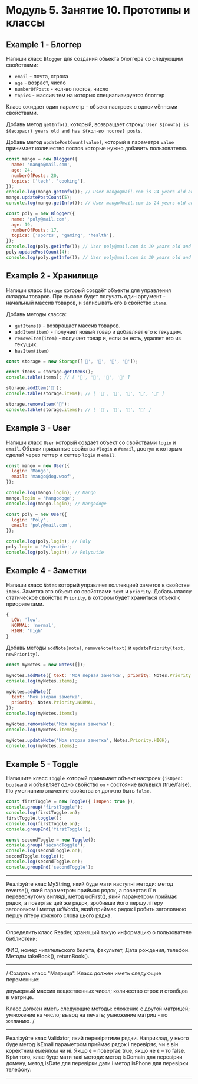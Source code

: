 # Модуль 5. Занятие 10. Прототипы и классы

## Example 1 - Блоггер

Напиши класс `Blogger` для создания обьекта блоггера со следующим свойствами:

- `email` - почта, строка
- `age` - возраст, число
- `numberOfPosts` - кол-во постов, число
- `topics` - массив тем на которых специализируется блоггер

Класс ожидает один параметр - объект настроек с одноимёнными свойствами.

Добавь метод `getInfo()`, который, возвращает строку:
`User ${почта} is ${возраст} years old and has ${кол-во постов} posts`.

Добавь метод `updatePostCount(value)`, который в параметре `value` принимает
количество постов которые нужно добавить пользователю.

```js
const mango = new Blogger({
  name: 'mango@mail.com',
  age: 24,
  numberOfPosts: 20,
  topics: ['tech', 'cooking'],
});
console.log(mango.getInfo()); // User mango@mail.com is 24 years old and has 20 posts
mango.updatePostCount(5);
console.log(mango.getInfo()); // User mango@mail.com is 24 years old and has 25 posts

const poly = new Blogger({
  name: 'poly@mail.com',
  age: 19,
  numberOfPosts: 17,
  topics: ['sports', 'gaming', 'health'],
});
console.log(poly.getInfo()); // User poly@mail.com is 19 years old and has 17 posts
poly.updatePostCount(4);
console.log(poly.getInfo()); // User poly@mail.com is 19 years old and has 21 posts
```

## Example 2 - Хранилище

Напиши класс `Storage` который создаёт объекты для управления складом товаров.
При вызове будет получать один аргумент - начальный массив товаров, и записывать
его в свойство `items`.

Добавь методы класса:

- `getItems()` - возвращает массив товаров.
- `addItem(item)` - получает новый товар и добавляет его к текущим.
- `removeItem(item)` - получает товар и, если он есть, удаляет его из текущих.
- `hasItem(item)`

```js
const storage = new Storage(['🍎', '🍋', '🍇', '🍑']);

const items = storage.getItems();
console.table(items); // [ '🍎', '🍋', '🍇', '🍑' ]

storage.addItem('🍌');
console.table(storage.items); // [ '🍎', '🍋', '🍇', '🍑', '🍌' ]

storage.removeItem('🍋');
console.table(storage.items); // [ '🍎', '🍇', '🍑', '🍌' ]
```

## Example 3 - User

Напиши класс `User` который создаёт объект со свойствами `login` и `email`.
Объяви приватные свойства `#login` и `#email`, доступ к которым сделай через
геттер и сеттер `login` и `email`.

```js
const mango = new User({
  login: 'Mango',
  email: 'mango@dog.woof',
});

console.log(mango.login); // Mango
mango.login = 'Mangodoge';
console.log(mango.login); // Mangodoge

const poly = new User({
  login: 'Poly',
  email: 'poly@mail.com',
});

console.log(poly.login); // Poly
poly.login = 'Polycutie';
console.log(poly.login); // Polycutie
```

## Example 4 - Заметки

Напиши класс `Notes` который управляет коллекцией заметок в свойстве `items`.
Заметка это объект со свойствами `text` и `priority`. Добавь классу статическое
свойство `Priority`, в котором будет храниться объект с приоритетами.

```js
{
  LOW: 'low',
  NORMAL: 'normal',
  HIGH: 'high'
}
```

Добавь методы `addNote(note)`, `removeNote(text)` и
`updatePriority(text, newPriority)`.

```js
const myNotes = new Notes([]);

myNotes.addNote({ text: 'Моя первая заметка', priority: Notes.Priority.LOW });
console.log(myNotes.items);

myNotes.addNote({
  text: 'Моя вторая заметка',
  priority: Notes.Priority.NORMAL,
});
console.log(myNotes.items);

myNotes.removeNote('Моя первая заметка');
console.log(myNotes.items);

myNotes.updateNote('Моя вторая заметка', Notes.Priority.HIGH);
console.log(myNotes.items);
```

## Example 5 - Toggle

Напишите класс `Toggle` который принимает объект настроек `{isOpen: boolean}` и
объявляет одно свойство `on` - состояние вкл/выкл (true/false). По умолчанию
значение свойства `on` должно быть `false`.

```js
const firstToggle = new Toggle({ isOpen: true });
console.group('firstToggle');
console.log(firstToggle.on);
firstToggle.toggle();
console.log(firstToggle.on);
console.groupEnd('firstToggle');

const secondToggle = new Toggle();
console.group('secondToggle');
console.log(secondToggle.on);
secondToggle.toggle();
console.log(secondToggle.on);
console.groupEnd('secondToggle');
```

---

Реалізуйте клас MyString, який буде мати наступні методи: метод reverse(), який
параметром приймає рядок, а повертає її в перевернутому вигляді, метод
ucFirst(), який параметром приймає рядок, а повертає цей же рядок, зробивши його
першу літеру заголовком і метод ucWords, який приймає рядок і робить заголовною
першу літеру кожного слова цього рядка.

---

Определить класс Reader, хранящий такую информацию о пользователе библиотеки:

ФИО, номер читательского билета, факультет, Дата рождения, телефон. Методы
takeBook(), returnBook().

---

/ Создать класс "Матрица". Класс должен иметь следующие переменные:

двумерный массив вещественных чисел; количество строк и столбцов в матрице.

Класс должен иметь следующие методы: сложение с другой матрицей; умножение на
число; вывод на печать; умножение матриц - по желанию. /

---

Реалізуйте клас Validator, який перевірятиме рядки. Наприклад, у нього буде
метод isEmail параметром приймає рядок і перевіряє, чи є він коректним емейлом
чи ні. Якщо є – повертає true, якщо не є – то false. Крім того, клас буде мати
такі методи: метод isDomain для перевірки домену, метод isDate для перевірки
дати і метод isPhone для перевірки телефону:

---
